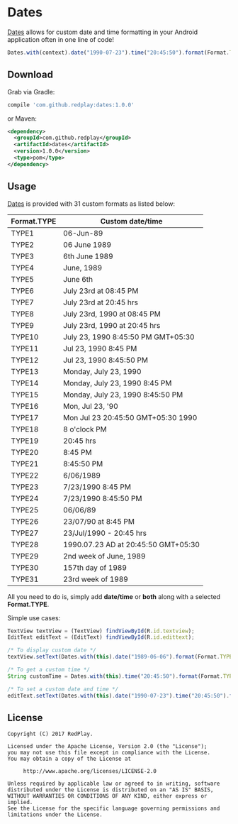 # Dates

[Dates][1] allows for custom date and time formatting in your Android application often in one line of code!

```javascript
Dates.with(context).date("1990-07-23").time("20:45:50").format(Format.TYPE1);
```

## Download

Grab via Gradle:

```groovy
compile 'com.github.redplay:dates:1.0.0'
```

or Maven:

```xml
<dependency>
  <groupId>com.github.redplay</groupId>
  <artifactId>dates</artifactId>
  <version>1.0.0</version>
  <type>pom</type>
</dependency>
```

## Usage

[Dates][1] is provided with 31 custom formats as listed below:

Format.TYPE  | Custom date/time  
------------ | ---------------------------------------
TYPE1        | 06-Jun-89
TYPE2        | 06 June 1989
TYPE3        | 6th June 1989
TYPE4        | June, 1989
TYPE5        | June 6th
TYPE6        | July 23rd at 08:45 PM
TYPE7        | July 23rd at 20:45 hrs
TYPE8        | July 23rd, 1990 at 08:45 PM
TYPE9        | July 23rd, 1990 at 20:45 hrs
TYPE10       | July 23, 1990 8:45:50 PM GMT+05:30
TYPE11       | Jul 23, 1990 8:45 PM
TYPE12       | Jul 23, 1990 8:45:50 PM
TYPE13       | Monday, July 23, 1990
TYPE14       | Monday, July 23, 1990 8:45 PM
TYPE15       | Monday, July 23, 1990 8:45:50 PM
TYPE16       | Mon, Jul 23, '90
TYPE17       | Mon Jul 23 20:45:50 GMT+05:30 1990
TYPE18       | 8 o'clock PM
TYPE19       | 20:45 hrs
TYPE20       | 8:45 PM
TYPE21       | 8:45:50 PM
TYPE22       | 6/06/1989
TYPE23       | 7/23/1990 8:45 PM
TYPE24       | 7/23/1990 8:45:50 PM
TYPE25       | 06/06/89
TYPE26       | 23/07/90 at 8:45 PM
TYPE27       | 23/Jul/1990 - 20:45 hrs
TYPE28       | 1990.07.23 AD at 20:45:50 GMT+05:30
TYPE29       | 2nd week of June, 1989
TYPE30       | 157th day of 1989
TYPE31       | 23rd week of 1989               

All you need to do is, simply add **date/time** or **both** along with a selected **Format.TYPE**.

Simple use cases:

```javascript
TextView textView = (TextView) findViewById(R.id.textview);
EditText editText = (EditText) findViewById(R.id.edittext);

/* To display custom date */
textView.setText(Dates.with(this).date("1989-06-06").format(Format.TYPE1));

/* To get a custom time */
String customTime = Dates.with(this).time("20:45:50").format(Format.TYPE18); 

/* To set a custom date and time */
editText.setText(Dates.with(this).date("1990-07-23").time("20:45:50").format(Format.TYPE10));
```

## License

    Copyright (C) 2017 RedPlay.
    
    Licensed under the Apache License, Version 2.0 (the "License");
    you may not use this file except in compliance with the License.
    You may obtain a copy of the License at
    
         http://www.apache.org/licenses/LICENSE-2.0
    
    Unless required by applicable law or agreed to in writing, software
    distributed under the License is distributed on an "AS IS" BASIS,
    WITHOUT WARRANTIES OR CONDITIONS OF ANY KIND, either express or implied.
    See the License for the specific language governing permissions and
    limitations under the License.
    
 [1]: https://redplay.github.io/dates/
